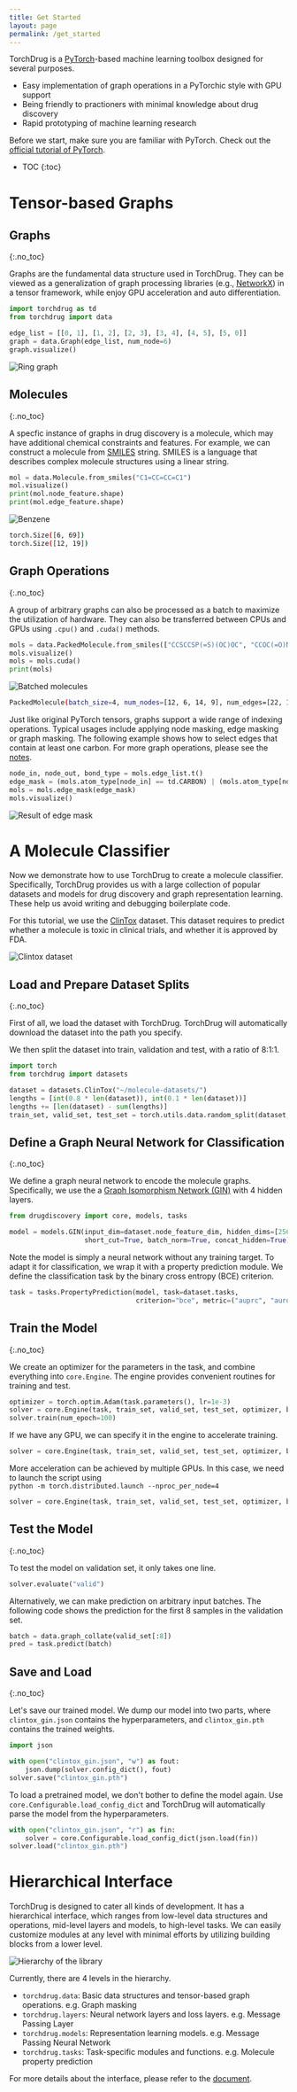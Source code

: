 ```yaml
---
title: Get Started
layout: page
permalink: /get_started
---
```


TorchDrug is a [PyTorch]-based machine learning toolbox designed for several purposes.

- Easy implementation of graph operations in a PyTorchic style with GPU support
- Being friendly to practioners with minimal knowledge about drug discovery
- Rapid prototyping of machine learning research

Before we start, make sure you are familiar with PyTorch. Check out the [official tutorial of PyTorch].

[PyTorch]: https://pytorch.org/
[official tutorial of PyTorch]: https://pytorch.org/tutorials/beginner/deep_learning_60min_blitz.html

- TOC
{:toc} 

# Tensor-based Graphs

## Graphs
{:.no_toc}

Graphs are the fundamental data structure used in TorchDrug. They can be viewed as a generalization of graph processing
libraries (e.g., [NetworkX]) in a tensor framework, while enjoy GPU acceleration and auto differentiation.

[NetworkX]: https://networkx.org/

```python
import torchdrug as td
from torchdrug import data

edge_list = [[0, 1], [1, 2], [2, 3], [3, 4], [4, 5], [5, 0]]
graph = data.Graph(edge_list, num_node=6)
graph.visualize()
```

<div class="container col-md-2">
  <div class="row justify-content-center">
    <img alt="Ring graph" src="assets/images/graph/graph.png" style="max-width:100%">
  </div>
</div>

## Molecules
{:.no_toc}

A specfic instance of graphs in drug discovery is a molecule, which may have additional chemical constraints and features.
For example, we can construct a molecule from [SMILES] string. SMILES is a language that describes complex molecule
structures using a linear string.

[SMILES]: https://en.wikipedia.org/wiki/Simplified_molecular-input_line-entry_system

```python  
mol = data.Molecule.from_smiles("C1=CC=CC=C1")
mol.visualize()
print(mol.node_feature.shape)
print(mol.edge_feature.shape)
```

<div class="container col-md-2">
  <div class="row justify-content-center">
    <img alt="Benzene" src="assets/images/graph/benzene.png" style="max-width:100%">
  </div>
</div>

```bash
torch.Size([6, 69])
torch.Size([12, 19])
```

## Graph Operations
{:.no_toc}

A group of arbitrary graphs can also be processed as a batch to maximize the utilization of hardware.
They can also be transferred between CPUs and GPUs using `.cpu()` and `.cuda()` methods.

```python  
mols = data.PackedMolecule.from_smiles(["CCSCCSP(=S)(OC)OC", "CCOC(=O)N", "N(Nc1ccccc1)c2ccccc2", "NC(=O)c1cccnc1"])
mols.visualize()
mols = mols.cuda()
print(mols)
```

<div class="container col-md-8">
  <div class="row justify-content-center">
    <img alt="Batched molecules" src="assets/images/graph/mol_batch.png" style="max-width:100%">
  </div>
</div>

```bash
PackedMolecule(batch_size=4, num_nodes=[12, 6, 14, 9], num_edges=[22, 10, 30, 18], device='cuda:0')
```

Just like original PyTorch tensors, graphs support a wide range of indexing operations. Typical usages include
applying node masking, edge masking or graph masking. The following example shows how to select edges that
contain at least one carbon. For more graph operations, please see the [notes](/docs/notes/graph).

```python
node_in, node_out, bond_type = mols.edge_list.t()
edge_mask = (mols.atom_type[node_in] == td.CARBON) | (mols.atom_type[node_out] == td.CARBON)
mols = mols.edge_mask(edge_mask)
mols.visualize()
```

<div class="container col-md-8">
  <div class="row justify-content-center">
    <img alt="Result of edge mask" src="assets/images/graph/mol_edge_mask.png" style="max-width:100%">
  </div>
</div>

# A Molecule Classifier

Now we demonstrate how to use TorchDrug to create a molecule classifier. Specifically, TorchDrug provides
us with a large collection of popular datasets and models for drug discovery and graph representation learning.
These help us avoid writing and debugging boilerplate code.

For this tutorial, we use the [ClinTox] dataset. This dataset requires to predict whether a molecule is toxic
in clinical trials, and whether it is approved by FDA.

[ClinTox]: https://arxiv.org/pdf/1703.00564.pdf

<div class="container col-md-8">
  <div class="row justify-content-center">
    <img alt="Clintox dataset" src="assets/images/graph/clintox_by_category.png" style="max-width:100%">
  </div>
</div>

## Load and Prepare Dataset Splits
{:.no_toc}

First of all, we load the dataset with TorchDrug. TorchDrug will automatically download the dataset into the
path you specify.

We then split the dataset into train, validation and test, with a ratio of 8:1:1.

```python
import torch
from torchdrug import datasets

dataset = datasets.ClinTox("~/molecule-datasets/")
lengths = [int(0.8 * len(dataset)), int(0.1 * len(dataset))]
lengths += [len(dataset) - sum(lengths)]
train_set, valid_set, test_set = torch.utils.data.random_split(dataset, lengths)
```

## Define a Graph Neural Network for Classification
{:.no_toc}

We define a graph neural network to encode the molecule graphs. Specifically, we use the a
[Graph Isomorphism Network (GIN)] with 4 hidden layers.

[Graph Isomorphism Network (GIN)]: https://arxiv.org/pdf/1810.00826.pdf

```python
from drugdiscovery import core, models, tasks

model = models.GIN(input_dim=dataset.node_feature_dim, hidden_dims=[256, 256, 256, 256],
                   short_cut=True, batch_norm=True, concat_hidden=True)
```

Note the model is simply a neural network without any training target. To adapt it for classification, we wrap it
with a property prediction module. We define the classification task by the binary cross entropy (BCE) criterion.

```python
task = tasks.PropertyPrediction(model, task=dataset.tasks,
                                criterion="bce", metric=("auprc", "auroc"))
```

## Train the Model
{:.no_toc}

We create an optimizer for the parameters in the task, and combine everything into ``core.Engine``. The engine
provides convenient routines for training and test.

```python
optimizer = torch.optim.Adam(task.parameters(), lr=1e-3)
solver = core.Engine(task, train_set, valid_set, test_set, optimizer, batch_size=1024)
solver.train(num_epoch=100)
```

If we have any GPU, we can specify it in the engine to accelerate training.

```python
solver = core.Engine(task, train_set, valid_set, test_set, optimizer, batch_size=1024, gpus=[0])
```

More acceleration can be achieved by multiple GPUs. In this case, we need to launch the script using<br>
``python -m torch.distributed.launch --nproc_per_node=4``

```python
solver = core.Engine(task, train_set, valid_set, test_set, optimizer, batch_size=256, gpus=[0, 1, 2, 3])
```

## Test the Model
{:.no_toc}

To test the model on validation set, it only takes one line.

```python
solver.evaluate("valid")
```

Alternatively, we can make prediction on arbitrary input batches. The following code shows the
prediction for the first 8 samples in the validation set.

```python
batch = data.graph_collate(valid_set[:8])
pred = task.predict(batch)
```

## Save and Load
{:.no_toc}

Let's save our trained model. We dump our model into two parts, where ``clintox_gin.json`` contains the
hyperparameters, and ``clintox_gin.pth`` contains the trained weights.

```python
import json

with open("clintox_gin.json", "w") as fout:
    json.dump(solver.config_dict(), fout)
solver.save("clintox_gin.pth")
```

To load a pretrained model, we don't bother to define the model again. Use ``core.Configurable.load_config_dict``
and TorchDrug will automatically parse the model from the hyperparameters.

```python
with open("clintox_gin.json", "r") as fin:
    solver = core.Configurable.load_config_dict(json.load(fin))
solver.load("clintox_gin.pth")
```

# Hierarchical Interface

TorchDrug is designed to cater all kinds of development. It has a hierarchical interface, which ranges from
low-level data structures and operations, mid-level layers and models, to high-level tasks.
We can easily customize modules at any level with minimal efforts by utilizing building blocks from a lower level.

<div class="container col-md-8">
  <div class="row justify-content-center">
    <img alt="Hierarchy of the library" src="assets/images/library/hierarchy.svg" style="max-width:100%">
  </div>
</div>

Currently, there are 4 levels in the hierarchy.

- ``torchdrug.data``: Basic data structures and tensor-based graph operations. e.g. Graph masking
- ``torchdrug.layers``: Neural network layers and loss layers. e.g. Message Passing Layer
- ``torchdrug.models``: Representation learning models. e.g. Message Passing Neural Network
- ``torchdrug.tasks``: Task-specific modules and functions. e.g. Molecule property prediction

For more details about the interface, please refer to the [document].

[document]: /docs/api/